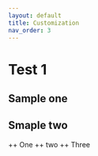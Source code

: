 ```yaml
---
layout: default
title: Customization
nav_order: 3
---
```


# Test 1 
## Sample one 
## Smaple two 
 ++ One
 ++ two
 ++ Three 

